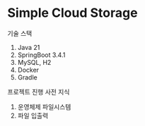 # Simple Cloud Storage

기술 스택 
1. Java 21
2. SpringBoot 3.4.1
3. MySQL, H2
4. Docker
5. Gradle

프로젝트 진행 사전 지식
1. 운영체제 파일시스템
2. 파일 입출력
